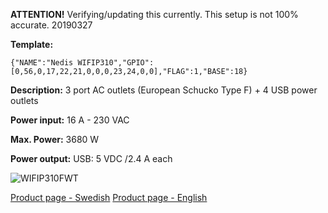 **ATTENTION!** Verifying/updating this currently. This setup is not 100% accurate. 20190327

**Template:**

`{"NAME":"Nedis WIFIP310","GPIO":[0,56,0,17,22,21,0,0,0,23,24,0,0],"FLAG":1,"BASE":18}`

**Description:** 3 port AC outlets (European Schucko Type F) + 4 USB power outlets

**Power input:** 16 A - 230 VAC

**Max. Power:** 3680 W

**Power output:** USB: 5 VDC /2.4 A each


![WIFIP310FWT](https://webshop.nedis.se/images/products_high_res/WIFIP310FWT_P40.JPG)

[Product page - Swedish](https://webshop.nedis.se/sv-se/550672299/wifip310fwt)
[Product page - English](https://www.reichelt.com/de/en/smart-switchable-socket-outlet-16-a-usb-n-wifip310fwt-p249291.html?ARTICLE=249291&&r=1)



